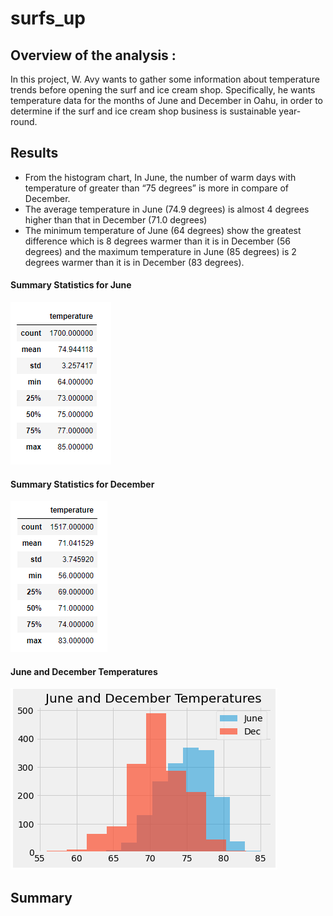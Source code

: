 # surfs_up

## Overview of the analysis :

In this project, W. Avy wants to gather some information about temperature trends before opening the surf and ice cream shop. Specifically, he wants temperature data for the months of June and December in Oahu, in order to determine if the surf and ice cream shop business is sustainable year-round.


## Results


-	From the histogram chart, In June, the number of warm days with temperature of greater than “75 degrees” is more in compare of December.
-	The average temperature in June (74.9 degrees) is almost 4 degrees higher than that in December (71.0 degrees) 
-	The minimum temperature of June (64 degrees) show the greatest difference which is 8 degrees warmer than it is in December (56 degrees) and the maximum temperature in June (85 degrees) is 2 degrees warmer than it is in December (83 degrees).


#### Summary Statistics for June
  ![June.png](https://github.com/tjavaheripour/surfs_up/blob/main/Resources/June.png)
  
#### Summary Statistics for December 

  ![December.png](https://github.com/tjavaheripour/surfs_up/blob/main/Resources/December.png)

#### June and December Temperatures

  ![June and December.png](https://github.com/tjavaheripour/surfs_up/blob/main/Resources/June%20and%20December.png)



## Summary







